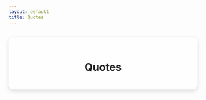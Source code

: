 ```yaml
---
layout: default
title: Quotes
---
```


<style>
  .content-box {
    max-width: 1000px;
    margin: 30px auto;
    background: rgba(255, 255, 255, 0.7); /* 70% translucent white */
    padding: 25px;
    border-radius: 12px;
    box-shadow: 0 4px 12px rgba(0,0,0,0.15);
  }
  h1 {
    text-align: center;
    color: #222;
  }

  /* Latest image */
  #latest-image img {
    width: 100%;
    height: auto;
    max-height: 70vh;
    object-fit: contain;
    border-radius: 12px;
    margin-bottom: 30px;
    box-shadow: 0 6px 18px rgba(0,0,0,0.15);
    cursor: pointer;
  }

  /* Gallery */
  .gallery {
    display: grid;
    grid-template-columns: repeat(auto-fit, minmax(150px, 1fr));
    gap: 15px;
    margin: auto;
  }
  .gallery img {
    width: 100%;
    height: 140px;
    object-fit: cover;
    border-radius: 10px;
    box-shadow: 0 4px 10px rgba(0,0,0,0.1);
    cursor: pointer;
    transition: transform 0.2s;
  }
  .gallery img:hover { transform: scale(1.05); }

  /* Highlighted block */
  .highlighted-block {
    display: flex;
    align-items: center;
    justify-content: center;
    margin: 30px 0;
    gap: 15px;
  }
  .highlighted-block button {
    background: #f4f4f4;
    border: none;
    padding: 10px 16px;
    border-radius: 8px;
    cursor: pointer;
    font-size: 16px;
    box-shadow: 0 2px 6px rgba(0,0,0,0.2);
  }
  .highlighted-block img {
    border-radius: 12px;
    border: 6px solid transparent;
    background: linear-gradient(white, rgba(255,255,255,0.6)) padding-box, 
                linear-gradient(to bottom right, rgba(255,255,255,0.9), rgba(255,255,255,0.4)) border-box; 
    box-shadow: 0 4px 10px rgba(0,0,0,0.15); 
    max-width: 100%; 
    height: auto;
  }

  /* Modal */
  .modal {
    display: none;
    position: fixed;
    z-index: 9999;
    padding-top: 60px;
    left: 0; top: 0;
    width: 100%; height: 100%;
    background-color: rgba(0,0,0,0.9);
  }
  .modal-content {
    display: block;
    margin: auto;
    max-width: 90%;
    max-height: 80vh;
    border-radius: 10px;
    transition: transform 0.3s ease;
  }
  #caption {
    margin: 15px auto;
    text-align: center;
    color: #ccc;
    font-size: 18px;
  }
  .close {
    position: absolute;
    top: 15px; right: 30px;
    color: #fff;
    font-size: 40px;
    font-weight: bold;
    cursor: pointer;
  }
  .close:hover { color: #f00; }

  /* Arrows */
  .prev, .next {
    cursor: pointer;
    position: absolute;
    top: 50%;
    padding: 16px;
    color: white;
    font-weight: bold;
    font-size: 40px;
    user-select: none;
  }
  .prev { left: 20px; }
  .next { right: 20px; }
  .prev:hover, .next:hover { color: #f00; }

  /* Modal buttons */
  .modal-actions {
    position: absolute;
    bottom: 40px;
    left: 50%;
    transform: translateX(-50%);
    display: flex;
    gap: 15px;
  }
  .download-btn, .share-btn {
    padding: 10px 18px;
    border-radius: 6px;
    font-size: 16px;
    font-weight: bold;
    text-decoration: none;
    cursor: pointer;
  }
  .download-btn { background: #28a745; color: white; }
  .download-btn:hover { background: #218838; }
  .share-btn { background: #007bff; color: white; border: none; }
  .share-btn:hover { background: #0069d9; }
</style>

<div class="content-box">
  <h1>Quotes</h1>

  <!-- Latest + Gallery -->
  <div id="latest-image"></div>
  <div class="gallery" id="gallery"></div>

  <!-- Modal -->
  <div id="imgModal" class="modal">
    <span class="close">&times;</span>
    <span class="prev">&#10094;</span>
    <span class="next">&#10095;</span>
    <img class="modal-content" id="modalImg">
    <div id="caption"></div>
    <div class="modal-actions">
      <a id="downloadBtn" download class="download-btn">⬇ Download</a>
      <button id="shareBtn" class="share-btn">🔗 Share</button>
    </div>
  </div>
</div>

<script>
  const username = "rpsgit";       
  const repo = "wizewisdom";       
  const branch = "main";           
  const folder = "assets/images";  

  const apiUrl = `https://api.github.com/repos/${username}/${repo}/contents/${folder}?ref=${branch}`;
  const gallery = document.getElementById("gallery");
  const latestImageDiv = document.getElementById("latest-image");

  let images = [];
  let currentIndex = 0;

  function naturalSort(a, b) {
    return a.name.localeCompare(b.name, undefined, { numeric: true, sensitivity: 'base' });
  }

  fetch(apiUrl)
    .then(response => response.json())
    .then(files => {
      let imageFiles = files.filter(file => file.type === "file" && /\.(jpg|jpeg|png|gif|webp)$/i.test(file.name));
      imageFiles.sort((a, b) => naturalSort(b, a));
      images = imageFiles.map(file => `https://raw.githubusercontent.com/${username}/${repo}/${branch}/${folder}/${file.name}`);

      if (images.length > 0) {
        const latestImg = document.createElement("img");
        latestImg.src = images[0];
        latestImg.alt = imageFiles[0].name;
        latestImg.addEventListener("click", () => openModal(0));
        latestImageDiv.appendChild(latestImg);
      }

      images.slice(1).forEach((imgUrl, index) => {
        const img = document.createElement("img");
        img.src = imgUrl;
        img.alt = imageFiles[index + 1].name;
        img.addEventListener("click", () => openModal(index + 1));
        gallery.appendChild(img);
      });
    })
    .catch(error => {
      gallery.innerHTML = "<p>⚠️ Oops.. sorry love there seems to be an error.</p>";
      console.error("Error loading images:", error);
    });

  const modal = document.getElementById("imgModal");
  const modalImg = document.getElementById("modalImg");
  const captionText = document.getElementById("caption");
  const closeBtn = document.getElementsByClassName("close")[0];
  const prevBtn = document.querySelector(".prev");
  const nextBtn = document.querySelector(".next");
  const downloadBtn = document.getElementById("downloadBtn");
  const shareBtn = document.getElementById("shareBtn");

  function openModal(index) {
    modal.style.display = "block";
    currentIndex = index;
    updateModalImage();
  }
  function updateModalImage() {
    modalImg.src = images[currentIndex];
    captionText.innerHTML = images[currentIndex].split("/").pop();
    downloadBtn.href = images[currentIndex];
  }

  closeBtn.onclick = () => modal.style.display = "none";
  modal.onclick = (e) => { if (e.target === modal) modal.style.display = "none"; };

  document.addEventListener("keydown", (e) => {
    if (e.key === "Escape") modal.style.display = "none";
    if (e.key === "ArrowRight") nextImage();
    if (e.key === "ArrowLeft") prevImage();
  });

  prevBtn.onclick = prevImage;
  nextBtn.onclick = nextImage;

  function prevImage() {
    currentIndex = (currentIndex - 1 + images.length) % images.length;
    updateModalImage();
  }
  function nextImage() {
    currentIndex = (currentIndex + 1) % images.length;
    updateModalImage();
  }

  shareBtn.onclick = () => {
    const url = images[currentIndex];
    if (navigator.share) {
      navigator.share({
        title: "Check out this quote!",
        text: "Found this inspiring quote image ✨",
        url: url
      }).catch(err => console.log("Share canceled", err));
    } else {
      alert(`Share this image:\n🔗 ${url}`);
    }
  };

  // Mobile swipe
  let startX = 0, startY = 0;
  modalImg.addEventListener("touchstart", (e) => {
    startX = e.touches[0].clientX;
    startY = e.touches[0].clientY;
  });
  modalImg.addEventListener("touchend", (e) => {
    if (!startX || !startY) return;
    let endX = e.changedTouches[0].clientX;
    let endY = e.changedTouches[0].clientY;
    let diffX = endX - startX, diffY = endY - startY;
    if (Math.abs(diffX) > Math.abs(diffY)) {
      if (diffX > 50) prevImage();
      else if (diffX < -50) nextImage();
    } else if (diffY > 50) modal.style.display = "none";
    startX = 0; startY = 0;
  });
</script>
